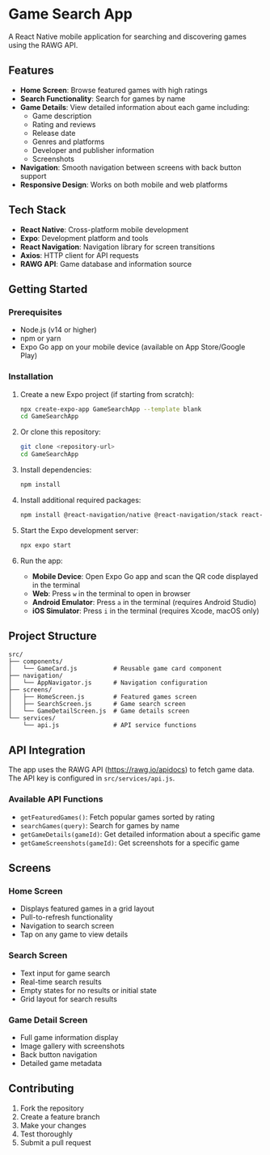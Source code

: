 # Game Search App

A React Native mobile application for searching and discovering games using the RAWG API.

## Features

- **Home Screen**: Browse featured games with high ratings
- **Search Functionality**: Search for games by name
- **Game Details**: View detailed information about each game including:
  - Game description
  - Rating and reviews
  - Release date
  - Genres and platforms
  - Developer and publisher information
  - Screenshots
- **Navigation**: Smooth navigation between screens with back button support
- **Responsive Design**: Works on both mobile and web platforms

## Tech Stack

- **React Native**: Cross-platform mobile development
- **Expo**: Development platform and tools
- **React Navigation**: Navigation library for screen transitions
- **Axios**: HTTP client for API requests
- **RAWG API**: Game database and information source

## Getting Started

### Prerequisites

- Node.js (v14 or higher)
- npm or yarn
- Expo Go app on your mobile device (available on App Store/Google Play)

### Installation

1. Create a new Expo project (if starting from scratch):
   ```bash
   npx create-expo-app GameSearchApp --template blank
   cd GameSearchApp
   ```

2. Or clone this repository:
   ```bash
   git clone <repository-url>
   cd GameSearchApp
   ```

3. Install dependencies:
   ```bash
   npm install
   ```

4. Install additional required packages:
   ```bash
   npm install @react-navigation/native @react-navigation/stack react-native-screens react-native-safe-area-context react-native-gesture-handler axios
   ```

5. Start the Expo development server:
   ```bash
   npx expo start
   ```

5. Run the app:
   - **Mobile Device**: Open Expo Go app and scan the QR code displayed in the terminal
   - **Web**: Press `w` in the terminal to open in browser
   - **Android Emulator**: Press `a` in the terminal (requires Android Studio)
   - **iOS Simulator**: Press `i` in the terminal (requires Xcode, macOS only)

## Project Structure

```
src/
├── components/
│   └── GameCard.js          # Reusable game card component
├── navigation/
│   └── AppNavigator.js      # Navigation configuration
├── screens/
│   ├── HomeScreen.js        # Featured games screen
│   ├── SearchScreen.js      # Game search screen
│   └── GameDetailScreen.js  # Game details screen
└── services/
    └── api.js               # API service functions
```

## API Integration

The app uses the RAWG API (https://rawg.io/apidocs) to fetch game data. The API key is configured in `src/services/api.js`.

### Available API Functions

- `getFeaturedGames()`: Fetch popular games sorted by rating
- `searchGames(query)`: Search for games by name
- `getGameDetails(gameId)`: Get detailed information about a specific game
- `getGameScreenshots(gameId)`: Get screenshots for a specific game

## Screens

### Home Screen
- Displays featured games in a grid layout
- Pull-to-refresh functionality
- Navigation to search screen
- Tap on any game to view details

### Search Screen
- Text input for game search
- Real-time search results
- Empty states for no results or initial state
- Grid layout for search results

### Game Detail Screen
- Full game information display
- Image gallery with screenshots
- Back button navigation
- Detailed game metadata


## Contributing

1. Fork the repository
2. Create a feature branch
3. Make your changes
4. Test thoroughly
5. Submit a pull request

